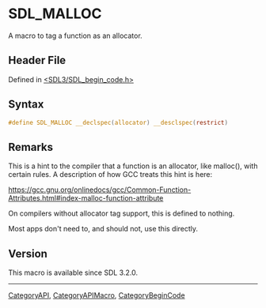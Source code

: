 # SDL_MALLOC

A macro to tag a function as an allocator.

## Header File

Defined in [<SDL3/SDL_begin_code.h>](https://github.com/libsdl-org/SDL/blob/main/include/SDL3/SDL_begin_code.h)

## Syntax

```c
#define SDL_MALLOC __declspec(allocator) __desclspec(restrict)
```

## Remarks

This is a hint to the compiler that a function is an allocator, like
malloc(), with certain rules. A description of how GCC treats this hint is
here:

https://gcc.gnu.org/onlinedocs/gcc/Common-Function-Attributes.html#index-malloc-function-attribute

On compilers without allocator tag support, this is defined to nothing.

Most apps don't need to, and should not, use this directly.

## Version

This macro is available since SDL 3.2.0.

----
[CategoryAPI](CategoryAPI), [CategoryAPIMacro](CategoryAPIMacro), [CategoryBeginCode](CategoryBeginCode)

